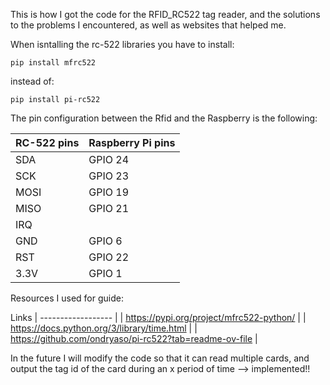 This is how I got the code for the RFID_RC522 tag reader, and the solutions to the problems I encountered, as well as websites that helped me.

When isntalling the rc-522 libraries you have to install:
```
pip install mfrc522
```
instead of:
```
pip install pi-rc522
```

The pin configuration between the Rfid and the Raspberry is the following:

| RC-522 pins | Raspberry Pi pins |
| --- | --- |
| SDA | GPIO 24 |
| SCK | GPIO 23 |
| MOSI | GPIO 19 |
| MISO | GPIO 21 |
| IRQ |  |
| GND | GPIO 6 |
| RST | GPIO 22 |
| 3.3V | GPIO 1 |

Resources I used for guide:

Links
| ------------------ |
| https://pypi.org/project/mfrc522-python/ |
| https://docs.python.org/3/library/time.html |
| https://github.com/ondryaso/pi-rc522?tab=readme-ov-file |

In the future I will modify the code so that it can read multiple cards, and output the tag id of the card during an x period of time --> implemented!!
